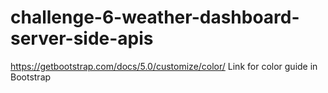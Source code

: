 # challenge-6-weather-dashboard-server-side-apis

https://getbootstrap.com/docs/5.0/customize/color/
Link for color guide in Bootstrap
